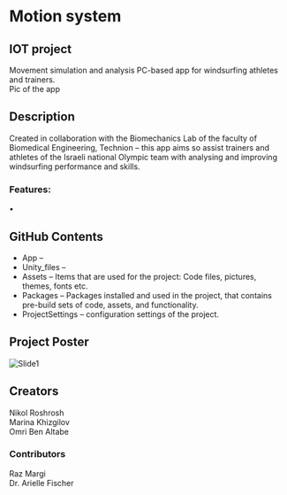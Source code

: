 # Motion system
## IOT project
Movement simulation and analysis PC-based app for windsurfing athletes and trainers.  
Pic of the app

## Description
Created in collaboration with the Biomechanics Lab of the faculty of Biomedical Engineering, Technion – this app aims so assist trainers and athletes of the Israeli national Olympic team with analysing and improving windsurfing performance and skills.  

### Features:
•	

## GitHub Contents
* App –  
*	Unity_files –  
  * Assets – Items that are used for the project: Code files, pictures, themes, fonts etc.   
  * Packages – Packages installed and used in the project, that contains pre-build sets of code, assets, and functionality.   
  * ProjectSettings – configuration settings of the project.  

## Project Poster
![Slide1](https://github.com/nikolro/Motion-System-IOT/assets/57406005/2afc003c-e78b-45bd-9c14-47dd17624e09)


## Creators
Nikol Roshrosh  
Marina Khizgilov  
Omri Ben Altabe  

### Contributors
Raz Margi  
Dr. Arielle Fischer  

